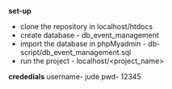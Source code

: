**set-up**
- clone the repository in localhost/htdocs
- create database - db_event_management
- import the database in phpMyadmin - db-script/db_event_management.sql
- run the project - localhost/<project_name>

**crededials**
username- jude
pwd- 12345
